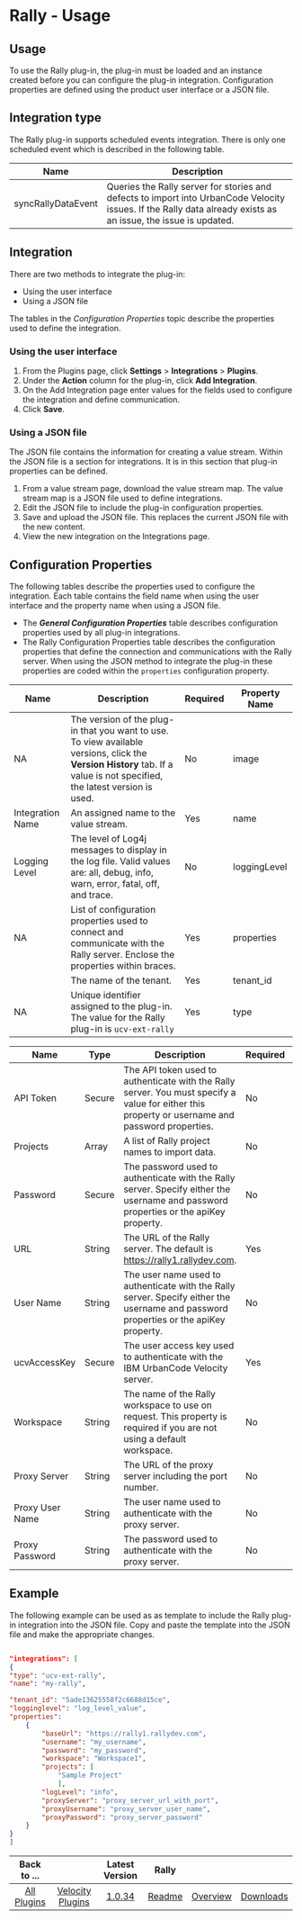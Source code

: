 # Rally - Usage

## Usage

To use the Rally plug-in, the plug-in must be loaded and an instance created before you can configure
the plug-in integration. Configuration properties are defined using the product user interface or a JSON file.

## Integration type

The Rally plug-in supports scheduled events integration. There is only one scheduled
event which is described in the following table.

| Name | Description |
| --- | --- |
| syncRallyDataEvent | Queries the Rally server for stories and defects to import into UrbanCode Velocity issues. If the Rally data already exists as an issue, the issue is updated. |

## Integration

There are two methods to integrate the plug-in:

* Using the user interface
* Using a JSON file

The tables in the *Configuration Properties* topic describe the properties used to define the integration.

### Using the user interface

1. From the Plugins page, click **Settings** > **Integrations** > **Plugins**.
2. Under the **Action** column for the plug-in, click **Add Integration**.
3. On the Add Integration page enter values for the fields used to configure the integration and define communication.
4. Click **Save**.

### Using a JSON file

The JSON file contains the information for creating a value stream. Within the JSON
file is a section for integrations. It is in this section that plug-in properties can be defined.

1. From a value stream page, download the value stream map. The value stream map is a JSON file used to define integrations.
2. Edit the JSON file to include the plug-in configuration properties.
3. Save and upload the JSON file. This replaces the current JSON file with the new content.
4. View the new integration on the Integrations page.

## Configuration Properties

The following tables describe the properties used to configure the integration. Each table contains the field name when using the user interface and the property name when using a JSON file.

* The ***General Configuration Properties*** table describes configuration properties used by all plug-in integrations.
* The Rally Configuration Properties table describes the configuration properties that define the connection and communications with the Rally server. When using the JSON method to integrate the plug-in these properties are coded within the `properties` configuration property.

| Name | Description | Required | Property Name |
| --- | --- | --- | --- |
| NA | The version of the plug-in that you want to use. To view available versions, click the **Version History** tab. If a value is not specified, the latest version is used. | No | image |
| Integration Name | An assigned name to the value stream. | Yes | name |
| Logging Level | The level of Log4j messages to display in the log file. Valid values are: all, debug, info, warn, error, fatal, off, and trace. | No | loggingLevel |
| NA | List of configuration properties used to connect and communicate with the Rally server. Enclose the  properties within braces. | Yes | properties |
|  | The name of the tenant. | Yes | tenant_id |
| NA | Unique identifier assigned to the plug-in. The value for the Rally plug-in is `ucv-ext-rally` | Yes | type |

| Name | Type | Description | Required | Project Name |
| --- | --- | --- | --- | --- |
| API Token | Secure | The API token used to authenticate with the Rally server. You must specify a value for either this property or username and password properties. | No | apiKey |
| Projects | Array | A list of Rally project names to import data. | No | projects |
| Password | Secure | The password used to authenticate with the Rally server. Specify either the username and password properties or the apiKey property. | No | password |
| URL | String | The URL of the Rally server. The default is https://rally1.rallydev.com. | Yes | baseUrl |
| User Name | String | The user name used to authenticate with the Rally server. Specify either the username and password properties or the apiKey property. | No | username |
| ucvAccessKey | Secure | The user access key used to authenticate with the IBM UrbanCode Velocity server. | Yes | ucvAccessKey |
| Workspace | String | The name of the Rally workspace to use on request. This property is required if you are not using a default workspace. | No | workspace |
| Proxy Server | String | The URL of the proxy server including the port number. | No | proxyServer |
| Proxy User Name | String | The user name used to authenticate with the proxy server. | No | proxyUsername |
| Proxy Password | String | The password used to authenticate with the proxy server. | No | proxyPassword |

## Example

The following example can be used as as template to include the Rally plug-in integration into the JSON file. Copy and paste the template into the JSON file and make the appropriate
changes.

```json

"integrations": [
{
"type": "ucv-ext-rally",
"name": "my-rally",

"tenant_id": "5ade13625558f2c6688d15ce",
"logginglevel": "log_level_value",
"properties": 
    {
        "baseUrl": "https://rally1.rallydev.com",
        "username": "my_username",
        "password": "my_password",
        "workspace": "Workspace1",
        "projects": [
            "Sample Project"
            ],
        "logLevel": "info",
        "proxyServer": "proxy_server_url_with_port",
        "proxyUsername": "proxy_server_user_name",
        "proxyPassword": "proxy_server_password"
    }
}
]
```

|Back to ...||Latest Version|Rally |||
| :---: | :---: | :---: | :---: | :---: | :---: |
|[All Plugins](../../index.md)|[Velocity Plugins](../README.md)|[1.0.34](https://raw.githubusercontent.com/UrbanCode/IBM-UCV-PLUGINS/main/files/ucv-ext-rally/ucv-ext-rally-1.0.34.tar.zip)|[Readme](README.md)|[Overview](overview.md)|[Downloads](downloads.md)|
